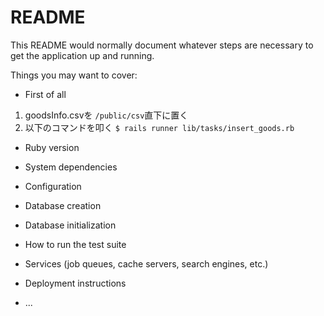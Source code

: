 # README

This README would normally document whatever steps are necessary to get the
application up and running.

Things you may want to cover:

* First of all
1. goodsInfo.csvを `/public/csv`直下に置く
2. 以下のコマンドを叩く
`$ rails runner lib/tasks/insert_goods.rb`

* Ruby version

* System dependencies

* Configuration

* Database creation

* Database initialization

* How to run the test suite

* Services (job queues, cache servers, search engines, etc.)

* Deployment instructions

* ...
